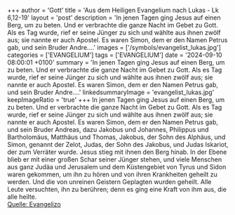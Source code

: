 +++
author = 'Gott'
title = 'Aus dem Heiligen Evangelium nach Lukas - Lk 6,12-19'
layout = 'post'
description = 'In jenen Tagen ging Jesus auf einen Berg, um zu beten. Und er verbrachte die ganze Nacht im Gebet zu Gott. Als es Tag wurde, rief er seine Jünger zu sich und wählte aus ihnen zwölf aus; sie nannte er auch Apostel. Es waren Simon, dem er den Namen Petrus gab, und sein Bruder Andre....'
images = ['/symbols/evangelist_lukas.jpg']
categories = ['EVANGELIUM']
tags = ['EVANGELIUM']
date = '2024-09-10 08:00:01 +0100'
summary = 'In jenen Tagen ging Jesus auf einen Berg, um zu beten. Und er verbrachte die ganze Nacht im Gebet zu Gott. Als es Tag wurde, rief er seine Jünger zu sich und wählte aus ihnen zwölf aus; sie nannte er auch Apostel. Es waren Simon, dem er den Namen Petrus gab, und sein Bruder Andre....'
linkedsummaryImage = 'evangelist_lukas.jpg'
keepImageRatio = 'true'
+++
In jenen Tagen ging Jesus auf einen Berg, um zu beten. Und er verbrachte die ganze Nacht im Gebet zu Gott.
Als es Tag wurde, rief er seine Jünger zu sich und wählte aus ihnen zwölf aus; sie nannte er auch Apostel.
Es waren Simon, dem er den Namen Petrus gab, und sein Bruder Andreas, dazu Jakobus und Johannes, Philippus und Bartholomäus,
Matthäus und Thomas, Jakobus, der Sohn des Alphäus, und Simon, genannt der Zelot,
Judas, der Sohn des Jakobus, und Judas Iskariot, der zum Verräter wurde.<!--more-->
Jesus stieg mit ihnen den Berg hinab. In der Ebene blieb er mit einer großen Schar seiner Jünger stehen, und viele Menschen aus ganz Judäa und Jerusalem und dem Küstengebiet von Tyrus und Sidon
waren gekommen, um ihn zu hören und von ihren Krankheiten geheilt zu werden. Und die von unreinen Geistern Geplagten wurden geheilt.
Alle Leute versuchten, ihn zu berühren; denn es ging eine Kraft von ihm aus, die alle heilte.<br> [Quelle: Evangelizo](https://evangeliumtagfuertag.org/DE/gospel)